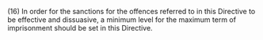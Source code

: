 (16) In order for the sanctions for the offences referred to in this Directive to be effective and dissuasive, a minimum level for the maximum term of imprisonment should be set in this Directive.